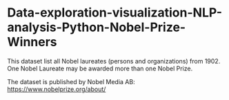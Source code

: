 # Data-exploration-visualization-NLP-analysis-Python-Nobel-Prize-Winners

This dataset list all Nobel laureates (persons and organizations) from 1902. One Nobel Laureate may be awarded more than one Nobel Prize.

The dataset is published by Nobel Media AB: https://www.nobelprize.org/about/
